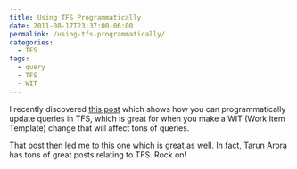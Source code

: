 ```yaml
---
title: Using TFS Programmatically
date: 2011-08-17T23:37:00-06:00
permalink: /using-tfs-programmatically/
categories:
  - TFS
tags:
  - query
  - TFS
  - WIT
---
```


I recently discovered [this post](http://blogs.msdn.com/b/jongallant/archive/2011/07/18/how-to-programmatically-modify-a-tfs-query-with-c.aspx) which shows how you can programmatically update queries in TFS, which is great for when you make a WIT (Work Item Template) change that will affect tons of queries.

That post then led me [to this one](http://geekswithblogs.net/TarunArora/archive/2011/07/10/tfs-2010-sdk-get-projects-iterations-area-path-queries-and.aspx) which is great as well. In fact, [Tarun Arora](http://geekswithblogs.net/TarunArora/Default.aspx) has tons of great posts relating to TFS. Rock on!

